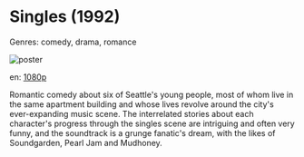 # Singles (1992)

Genres: comedy, drama, romance

![poster](http://image.tmdb.org/t/p/w500/lnZ8W60Cjd3EWs7ty6rJk1K1Qiw.jpg)

en:
  [1080p](magnet:?xt=urn:btih:02FBFD7210D1AC04E39193B21E95CFC4FE40E142&tr=udp://glotorrents.pw:6969/announce&tr=udp://tracker.opentrackr.org:1337/announce&tr=udp://torrent.gresille.org:80/announce&tr=udp://tracker.openbittorrent.com:80&tr=udp://tracker.coppersurfer.tk:6969&tr=udp://tracker.leechers-paradise.org:6969&tr=udp://p4p.arenabg.ch:1337&tr=udp://tracker.internetwarriors.net:1337)
  


Romantic comedy about six of Seattle's young people, most of whom live in the same apartment building and whose lives revolve around the city's ever-expanding music scene. The interrelated stories about each character's progress through the singles scene are intriguing and often very funny, and the soundtrack is a grunge fanatic's dream, with the likes of Soundgarden, Pearl Jam and Mudhoney.